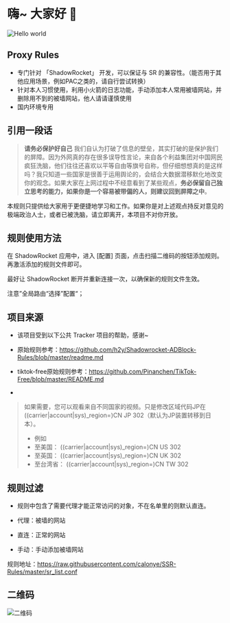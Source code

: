 # 嗨~ 大家好 :wave:

<img src="https://raw.githubusercontent.com/sagar-viradiya/sagar-viradiya/master/resources/banner.png" alt="Hello world">


## Proxy Rules

- 专门针对 「ShadowRocket」 开发，可以保证与 SR 的兼容性。（能否用于其他应用场景，例如PAC之类的，请自行尝试转换）
- 针对本人习惯使用，利用小火箭的日志功能，手动添加本人常用被墙网站，并删除用不到的被墙网站，他人请请谨慎使用
- 国内环境专用

## 引用一段话

> **请务必保护好自己** 我们自认为打破了信息的壁垒，其实打破的是保护我们的屏障。因为外网真的存在很多误导性言论，来自各个利益集团对中国网民疯狂洗脑，他们往往还喜欢以平等自由等旗号自称，但仔细想想真的是这样吗？我只知道一些国家是很善于运用舆论的，会结合大数据潜移默化地改变你的观念。如果大家在上网过程中不经意看到了某些观点，**务必保留自己独立思考的能力，如果你是一个容易被带偏的人，则建议回到屏障之中**。

本规则只提供给大家用于更便捷地学习和工作。如果你是对上述观点持反对意见的极端政治人士，或者已被洗脑，请立即离开，本项目不对你开放。

## 规则使用方法

在 ShadowRocket 应用中，进入 [配置] 页面，点击扫描二维码的按钮添加规则。再激活添加的规则文件即可。

最好让 ShadowRocket 断开并重新连接一次，以确保新的规则文件生效。 

注意”全局路由“选择”配置“；

## 项目来源

- 该项目受到以下公共 Tracker 项目的帮助，感谢~

- 原始规则参考：https://github.com/h2y/Shadowrocket-ADBlock-Rules/blob/master/readme.md

- tiktok-free原始规则参考：https://github.com/Pinanchen/TikTok-Free/blob/master/README.md
- 
> 如果需要，您可以观看来自不同国家的视频。只是修改区域代码JP在((carrier|account|sys)_region=)CN JP 302（默认为JP装置转移到日本）。
> - 例如
> - 至美国： ((carrier|account|sys)_region=)CN US 302
> - 至英国： ((carrier|account|sys)_region=)CN UK 302
> - 至台湾省： ((carrier|account|sys)_region=)CN TW 302

## 规则过滤

- 规则中包含了需要代理才能正常访问的对象，不在名单里的则默认直连。

- 代理：被墙的网站 
- 直连：正常的网站
- 手动：手动添加被墙网站

规则地址：<https://raw.githubusercontent.com/calonye/SSR-Rules/master/sr_list.conf>

## 二维码

![二维码](https://github.com/calonye/SSR-Rules/blob/master/figure/sr.png)



